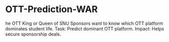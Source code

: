 # OTT-Prediction-WAR
he OTT King or Queen of SNU  Sponsors want to know which OTT platform dominates student life.  Task: Predict dominant OTT platform.   Impact: Helps secure sponsorship deals.
